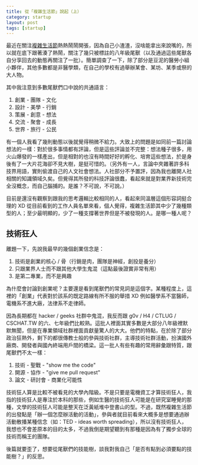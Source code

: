 ```yaml
---
title: 從「複雜生活節」說起（上）
category: startup
layout: post
tags: [startup]
---
```

最近在關注[複雜生活節](https://www.facebook.com/events/775561049247562/775587872578213/)熱熱鬧鬧開張，因為自己小渣渣，沒啥能拿出來說嘴的，所以就在底下跟著湊了熱鬧，關注了幾只被標註的八年級尾獸（以及通過這些尾獸各自分享回去的動態再關注了一批）。簡單調查了一下，除了部分是豆泥的醫勞小組小夥伴，其他多數都是非醫學類，在自己的學校有過舉辦某會、某坊、某季或祭的大人物。

其中我注意到多數尾獸們口中說的共通語言：

1. 創業 - 團隊 - 文化 
2. 設計 - 美學 - 行銷
3. 策展 - 創意 - 想法
4. 交流 - 聚會 - 成長 
5. 世界 - 旅行 - 公民

有一個人我看了幾則動態以後就覺得稍微不給力。大致上的問題是如同前一篇討論想法的一樣：對於很多事情都有評論，但是這些評論並不完整：想法種子很多，用火山爆發的一樣產出，但是相對的也沒有時間好好的孵化、培育這些想法，於是身後有了一大片花海卻不見大樹，是挺可惜的。（另外有一人，言論中夾雜著許多科技界用語，實則偷渡自己的人文社會想法。人社部分不予置評，因為我也離開人社相關的知識領域久矣。但覺得其所發的科技評論很蠢，看起來就是對業界新技術完全沒概念，而自己腦捕的。是誰？不可說，不可說。）

目前是還沒有觀察到跟我的思考邏輯比較相同的人，看起來同溫層這個形容詞挺合理的 XD 從目前看到的工作人員名單來看，個人覺得，複雜生活節其中少了幾種類型的人；至少最明顯的，少了一種支撐著世界但是不被發現的人。是哪一種人呢？

## 技術狂人
離題一下，先說我最早的幾個創業信念是：

1. 技術是創業的核心 / 骨（行銷是肉，團隊是神經，創投是養分）
2. 只跟業界人士而不跟其他大學生鬼混（這點最後證實非常有用）
3. 是第二專業，而不是興趣

為什麼會討論到創業呢？主要還是看到尾獸們的常見詞是這個字。某種程度上，這裡的「創業」代表對於該系的既定路線有所不服的舉措 XD 例如醫學系不當醫師，電機系不進大廠，法律系不走律師。

因為長期都在 hacker / geeks 社群中鬼混，我反而跟 g0v / H4 / CTLUG / CSCHAT.TW 的六、七年級們比較熟。這批人裡面其實多數是大部分八年級裡默默無聞，但是在專業領域社群裡面貢獻量驚人的大大。他們的特點，在於除了部分政治狂熱外，剩下的都很傳教士般的參與技術社群，主導技術社群活動，扮演國外廠商、開發者與國內終端用戶間的橋梁。這一批人有些有趣的常用辭彙跟特質，跟尾獸們不太一樣：

1. 技術 - 聖戰 - "show me the code"
2. 開源 - 協作 - "give me pull request"
3. 論文 - 研討會 - 商業化可能性

技術狂人算是比較不被看見的大學內階級。不是只要是電機資工才算技術狂人，我指的技術狂人是專注於本科的那些，例如生醫的技術狂人可能是在研究室睡覺的那種，文學的技術狂人可能是整天在泛黃紙堆中登書山的型。不過，既然複雜生活節的出發點是「辦一個怎麼辦活動的活動」，參與者就目前看來大概多是想要通過辦活動散播某種信念（如：TED - ideas worth spreading），所以沒有技術狂人，我想也不會差原本的目的太多，不過我倒是期望聽到有那種是因為有了獨步全球的技術而稱王的團隊。

後篇就要歪了，想要從尾獸們的技能樹，談我對我自己「是否有點到必須要點的技能樹？」的反思。
